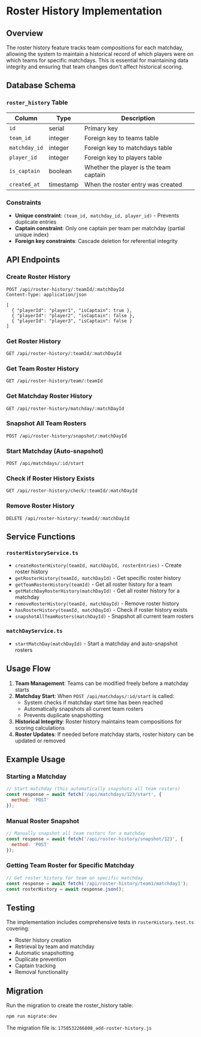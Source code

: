 # Roster History Implementation

## Overview

The roster history feature tracks team compositions for each matchday, allowing the system to maintain a historical record of which players were on which teams for specific matchdays. This is essential for maintaining data integrity and ensuring that team changes don't affect historical scoring.

## Database Schema

### `roster_history` Table

| Column | Type | Description |
|--------|------|-------------|
| `id` | serial | Primary key |
| `team_id` | integer | Foreign key to teams table |
| `matchday_id` | integer | Foreign key to matchdays table |
| `player_id` | integer | Foreign key to players table |
| `is_captain` | boolean | Whether the player is the team captain |
| `created_at` | timestamp | When the roster entry was created |

### Constraints

- **Unique constraint**: `(team_id, matchday_id, player_id)` - Prevents duplicate entries
- **Captain constraint**: Only one captain per team per matchday (partial unique index)
- **Foreign key constraints**: Cascade deletion for referential integrity

## API Endpoints

### Create Roster History
```
POST /api/roster-history/:teamId/:matchDayId
Content-Type: application/json

[
  { "playerId": "player1", "isCaptain": true },
  { "playerId": "player2", "isCaptain": false },
  { "playerId": "player3", "isCaptain": false }
]
```

### Get Roster History
```
GET /api/roster-history/:teamId/:matchDayId
```

### Get Team Roster History
```
GET /api/roster-history/team/:teamId
```

### Get Matchday Roster History
```
GET /api/roster-history/matchday/:matchDayId
```

### Snapshot All Team Rosters
```
POST /api/roster-history/snapshot/:matchDayId
```

### Start Matchday (Auto-snapshot)
```
POST /api/matchdays/:id/start
```

### Check if Roster History Exists
```
GET /api/roster-history/check/:teamId/:matchDayId
```

### Remove Roster History
```
DELETE /api/roster-history/:teamId/:matchDayId
```

## Service Functions

### `rosterHistoryService.ts`

- `createRosterHistory(teamId, matchDayId, rosterEntries)` - Create roster history
- `getRosterHistory(teamId, matchDayId)` - Get specific roster history
- `getTeamRosterHistory(teamId)` - Get all roster history for a team
- `getMatchDayRosterHistory(matchDayId)` - Get all roster history for a matchday
- `removeRosterHistory(teamId, matchDayId)` - Remove roster history
- `hasRosterHistory(teamId, matchDayId)` - Check if roster history exists
- `snapshotAllTeamRosters(matchDayId)` - Snapshot all current team rosters

### `matchDayService.ts`

- `startMatchDay(matchDayId)` - Start a matchday and auto-snapshot rosters

## Usage Flow

1. **Team Management**: Teams can be modified freely before a matchday starts
2. **Matchday Start**: When `POST /api/matchdays/:id/start` is called:
   - System checks if matchday start time has been reached
   - Automatically snapshots all current team rosters
   - Prevents duplicate snapshotting
3. **Historical Integrity**: Roster history maintains team compositions for scoring calculations
4. **Roster Updates**: If needed before matchday starts, roster history can be updated or removed

## Example Usage

### Starting a Matchday
```javascript
// Start matchday (this automatically snapshots all team rosters)
const response = await fetch('/api/matchdays/123/start', {
  method: 'POST'
});
```

### Manual Roster Snapshot
```javascript
// Manually snapshot all team rosters for a matchday
const response = await fetch('/api/roster-history/snapshot/123', {
  method: 'POST'
});
```

### Getting Team Roster for Specific Matchday
```javascript
// Get roster history for team on specific matchday
const response = await fetch('/api/roster-history/team1/matchday1');
const rosterHistory = await response.json();
```

## Testing

The implementation includes comprehensive tests in `rosterHistory.test.ts` covering:
- Roster history creation
- Retrieval by team and matchday
- Automatic snapshotting
- Duplicate prevention
- Captain tracking
- Removal functionality

## Migration

Run the migration to create the roster_history table:
```bash
npm run migrate:dev
```

The migration file is: `1750532266808_add-roster-history.js`
